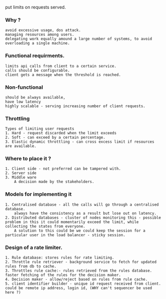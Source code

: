 put limits on requests served. 

### Why ?
    avoid excessive usage, dos attack.
    managing resources among users.
    delegating work equally amound a large number of systems, to avoid overloading a single machine.

### Functional requirments.

    limits api calls from client to a certain service. 
    calls should be configurable.
    client gets a message when the threshold is reached.

### Non-functional

    should be always available,
    have low latency
    highly scalable - serving increasing number of client requests. 

### Throttling
    Types of limiting user requests
    1. Hard - request discarded when the limit exceeds
    2. Soft - can exceed by a certain percentage.
    3. Elastic dynamic throttling - can cross excess limit if resources are available.

### Where to place it ?
    1. Client side - not preferred can be tampered with.
    2. Server side
    3. Middle ware
        A decision made by the stakeholders.
    
### Models for implementing it
    1. Centralised database - all the calls will go through a centralised database. 
        always have the consistency as a result but lose out on latency.
    2. Distributed databases - cluster of nodes monitoring this - possible problem in this it could momentarily exceed the limit, while collecting the states from everyone. 
        A solution to this could be we could keep the session for a particular user in the load balancer - sticky session.  

### Design of a rate limiter.

    1. Rule database: stores rules for rate limiting. 
    2. Throttle rule retriever - background service to fetch for updated rules from db to cache.
    3. Throttles rule cache:- rules retrieved from the rules database. faster fetching of the rules for the decision maker.
    4. Decision maker - allow/reject based on rules from rule cache. 
    5. client identifier builder - unique id request received from client. could be remote ip address, login id, (WHY can't sequencer be used here ?)
    
     